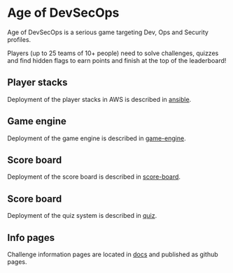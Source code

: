 # Age of DevSecOps

Age of DevSecOps is a serious game targeting Dev, Ops and Security profiles.

Players (up to 25 teams of 10+ people) need to solve challenges, quizzes and find hidden flags to earn points and
finish at the top of the leaderboard!

## Player stacks

Deployment of the player stacks in AWS is described in [ansible](ansible/README.md).

## Game engine

Deployment of the game engine is described in [game-engine](game-engine/README.md).

## Score board

Deployment of the score board is described in [score-board](score-board/README.md).

## Score board

Deployment of the quiz system is described in [quiz](quiz/README.md).

## Info pages

Challenge information pages are located in [docs](docs) and published as github pages.
